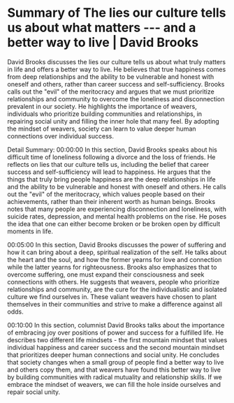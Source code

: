 # Summary of The lies our culture tells us about what matters --- and a better way to live | David Brooks

David Brooks discusses the lies our culture tells us about what truly matters in life and offers a better way to live. He believes that true happiness comes from deep relationships and the ability to be vulnerable and honest with oneself and others, rather than career success and self-sufficiency. Brooks calls out the "evil" of the meritocracy and argues that we must prioritize relationships and community to overcome the loneliness and disconnection prevalent in our society. He highlights the importance of weavers, individuals who prioritize building communities and relationships, in repairing social unity and filling the inner hole that many feel. By adopting the mindset of weavers, society can learn to value deeper human connections over individual success.

Detail Summary: 
00:00:00
In this section, David Brooks speaks about his difficult time of loneliness following a divorce and the loss of friends. He reflects on lies that our culture tells us, including the belief that career success and self-sufficiency will lead to happiness. He argues that the things that truly bring people happiness are the deep relationships in life and the ability to be vulnerable and honest with oneself and others. He calls out the "evil" of the meritocracy, which values people based on their achievements, rather than their inherent worth as human beings. Brooks notes that many people are experiencing disconnection and loneliness, with suicide rates, depression, and mental health problems on the rise. He poses the idea that one can either become broken or be broken open by difficult moments in life.

00:05:00
In this section, David Brooks discusses the power of suffering and how it can bring about a deep, spiritual realization of the self. He talks about the heart and the soul, and how the former yearns for love and connection while the latter yearns for righteousness. Brooks also emphasizes that to overcome suffering, one must expand their consciousness and seek connections with others. He suggests that weavers, people who prioritize relationships and community, are the cure for the individualistic and isolated culture we find ourselves in. These valiant weavers have chosen to plant themselves in their communities and strive to make a difference against all odds.

00:10:00
In this section, columnist David Brooks talks about the importance of embracing joy over positions of power and success for a fulfilled life. He describes two different life mindsets - the first mountain mindset that values individual happiness and career success and the second mountain mindset that prioritizes deeper human connections and social unity. He concludes that society changes when a small group of people find a better way to live and others copy them, and that weavers have found this better way to live by building communities with radical mutuality and relationship skills. If we embrace the mindset of weavers, we can fill the hole inside ourselves and repair social unity.

